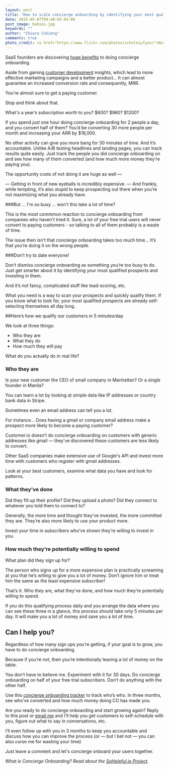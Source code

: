 ```yaml
---
layout: post
title: "How to scale concierge onboarding by identifying your most qualified prospects"
date: 2015-05-07T09:40:03-04:00
post_image: babies.jpg
keywords: ""
author: "Chiara Cokieng"
comments: true
photo_credit: <a href="https://www.flickr.com/photos/scholesyfynn/">Nur Alia Mazalan</a>
---
```

SaaS founders are discovering [huge benefits](http://customer.io/blog/Concierge-onboarding-doubled-conversions.html) to doing concierge onboarding.

Aside from gaining [customer development](http://blog.sohelpful.io/2015/02/07/concierge-onboarding-is-continuous-customer-development/) insights, which lead to more effective marketing campaigns and a better product… It can almost guarantee an increased conversion rate and consequently, MRR.

You're almost sure to get a paying customer.

Stop and think about that.

What's a year’s subscription worth to you? $600? $960? $1200?

If you spend *just* one hour doing concierge onboarding for 2 people a day, and you convert half of them? You’d be converting 30 more people per month and increasing your ARR by $18,000.

No other activity can give you more bang for 30 minutes of time. And it’s accountable. Unlike A/B testing headlines and landing pages, you can track results quite easily. Just track the people you did concierge onboarding on and see how many of them converted (and how much more money they’re paying you).

The opportunity costs of not doing it are huge as well —

— Getting in front of new eyeballs is incredibly expensive.
— And frankly, while tempting, it’s also stupid to keep prospecting out there when you’re not maximizing what you already have.

###But ... I'm so busy ... won't this take a lot of time?

This is the most commmon reaction to concierge onboarding from companies who haven't tried it. Sure, a lot of your free trial users will never convert to paying customers - so talking to all of them probably is a waste of time.

The issue then isn’t that concierge onboarding takes too much time… It’s that you’re doing it on the wrong people.

###Don’t try to date everyone!

Don’t dismiss concierge onboarding as something you’re too busy to do. Just get smarter about it by identifying your most qualified prospects and investing in them.

And it’s not fancy, complicated stuff like lead-scoring, etc.

What you need is a way to scan your prospects and quickly qualify them. If you know what to look for, your most qualified prospects are already self-selecting themselves all day long.

##Here’s how we qualify our customers in 5 minutes/day

We look at three things:

+ Who they are
+ What they do
+ How much they will pay

What do you actually do in real life?

### Who they are

Is your new customer the CEO of small company in Manhattan? Or a single founder in Manila?

You can learn a lot by looking at simple data like IP addresses or country bank data in Stripe.

Sometimes even an email address can tell you a lot.

For instance… Does having a gmail or company email address make a prospect more likely to become a paying customer?

Customer.io doesn’t do concierge onboarding on customers with generic addresses like gmail — they've discovered these customers are less likely to convert.

Other SaaS companies make extensive use of Google's API and invest more time with customers who register with gmail addresses.

Look at your best customers, examine what data you have and look for patterns.

### What they’ve done

Did they fill up their profile? Did they upload a photo? Did they connect to whatever you told them to connect to?

Generally, the more time and thought they’ve invested, the more committed they are. They’re also more likely to use your product more.

Invest your time in subscribers who’ve shown they’re willing to invest in you.

### How much they’re potentially willing to spend

What plan did they sign up for?

The person who signs up for a more expensive plan is practically screaming at you that he’s willing to give you a lot of money. Don’t ignore him or treat him the same as the least expensive subscriber!

That’s it. Who they are, what they’ve done, and how much they’re potentially willing to spend.

If you do this qualifying process daily and you arrange the data where you can see these three in a glance, this process should take only 5 minutes per day. It will make you a lot of money and save you a lot of time.

## Can I help you?

Regardless of how many sign ups you’re getting, if your goal is to grow, you have to do concierge onboarding.

Because if you’re not, then you’re intentionally leaving a lot of money on the table.

You don’t have to believe me. Experiment with it for 30 days. Do concierge onboarding on half of your free trial subscribers. Don’t do anything with the other half.

Use this [concierge onboarding tracker](https://docs.google.com/spreadsheets/d/1XaXnmXi-Z9hmHo--zZleZDPN6TL0cMp8uPqr29UruI0/edit?usp=sharing) to track who’s who. In three months, see who’ve converted and how much money doing CO has made you.

Are you ready to do concierge onboarding and start growing again? Reply to this post or [email me](mailto:chiara@sohelpful.me) and I’ll help you get customers to self-schedule with you, figure out what to say in conversations, etc.

I’ll even follow up with you in 3 months to keep you accountable and discuss how you can improve the process (or — but I bet not — you can also curse me for wasting your time)

Just leave a comment and let's concierge onboard your users together.

*What is Concierge Onboarding? Read about the <a href="http://blog.sohelpful.io/sohelpfulio/index.html">SoHelpful.io Project</a>.*